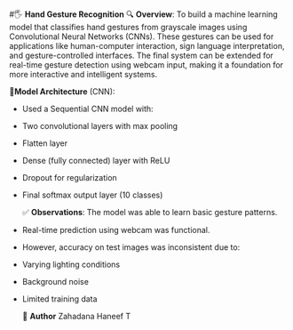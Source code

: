 #🖐️ **Hand Gesture Recognition**
🔍 **Overview**:
To build a machine learning model that classifies hand gestures from grayscale images using Convolutional Neural Networks (CNNs). These gestures can be used for applications like human-computer interaction, sign language interpretation, and gesture-controlled interfaces.
The final system can be extended for real-time gesture detection using webcam input, making it a foundation for more interactive and intelligent systems.

 🧠**Model Architecture** (CNN):
* Used a Sequential CNN model with:
* Two convolutional layers with max pooling
* Flatten layer
* Dense (fully connected) layer with ReLU
* Dropout for regularization
* Final softmax output layer (10 classes)

  ✅ **Observations**:
The model was able to learn basic gesture patterns.
* Real-time prediction using webcam was functional.
* However, accuracy on test images was inconsistent due to:
* Varying lighting conditions
* Background noise
* Limited training data

  👤 **Author**
  Zahadana Haneef T
